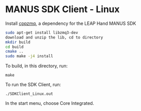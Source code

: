 # MANUS SDK Client - Linux
Install [cppzmq](https://github.com/zeromq/cppzmq/tree/master), a dependency for the LEAP Hand MANUS SDK 
```bash
sudo apt-get install libzmq3-dev
download and unzip the lib, cd to directory
mkdir build
cd build
cmake ..
sudo make -j4 install
```
To build, in this directory, run:
```
make
```

To run the SDK Client, run:
```
./SDKClient_Linux.out
```

In the start menu, choose Core Integrated.
